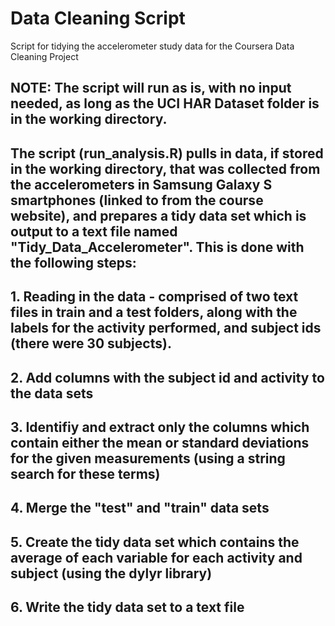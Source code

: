 # Data Cleaning Script
Script for tidying the accelerometer study data for the Coursera Data Cleaning Project

## NOTE: The script will run as is, with no input needed, as long as the UCI HAR Dataset folder is in the working directory.

## The script (run_analysis.R) pulls in data, if stored in the working directory, that was collected from the accelerometers in Samsung Galaxy S smartphones (linked to from the course website), and prepares a tidy data set which is output to a text file named "Tidy_Data_Accelerometer". This is done with the following steps:

## 1. Reading in the data - comprised of two text files in train and a test folders, along with the labels for the activity performed, and subject ids (there were 30 subjects). 
## 2. Add columns with the subject id and activity to the data sets
## 3. Identifiy and extract only the columns which contain either the mean or standard deviations for the given measurements (using a string search for these terms)
## 4. Merge the "test" and "train" data sets
## 5. Create the tidy data set which contains the average of each variable for each activity and subject (using the dylyr library)
## 6. Write the tidy data set to a text file

